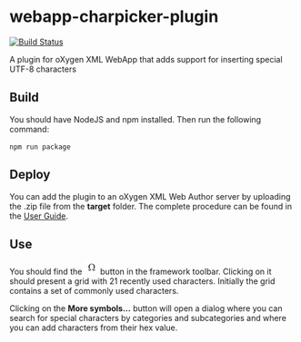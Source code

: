 # webapp-charpicker-plugin
[![Build Status](https://api.travis-ci.org/oxygenxml/webapp-charpicker-plugin.svg?branch=BRANCH_OXYGEN_RELEASE_18_0)](https://travis-ci.org/oxygenxml/webapp-charpicker-plugin)

A plugin for oXygen XML WebApp that adds support for inserting special UTF-8 characters

## Build

You should have NodeJS and npm installed. Then run the following command:
```
npm run package
```

## Deploy

You can add the plugin to an oXygen XML Web Author server by uploading the .zip file from the **target** folder. The complete procedure can be found in the [User Guide](http://oxygenxml.com/doc/versions/17.1.1/ug-webauthor/#topics/webapp-configure-plugins.html).

## Use
You should find the ![charpicker button](/resources/InsertFromCharactersMap24.png) button in the framework toolbar. Clicking on it should present a grid with 21 recently used characters.
Initially the grid contains a set of commonly used characters.

Clicking on the **More symbols...** button will open a dialog where you can search for special characters by categories and subcategories and where you can add characters from their hex value.
